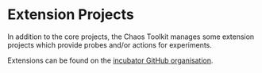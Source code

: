 # Extension Projects

In addition to the core projects, the Chaos Toolkit manages some extension
projects which provide probes and/or actions for experiments.

Extensions can be found on the [incubator GitHub organisation][inc].

[inc]: https://github.com/chaostoolkit-incubator